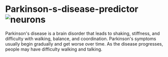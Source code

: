 # Parkinson-s-disease-predictor![neurons ](https://user-images.githubusercontent.com/35285632/112312478-13b24300-8c64-11eb-8b6d-e4f55d22d4d2.jpeg)


Parkinson's disease is a brain disorder that leads to shaking, stiffness, and difficulty with walking, balance, and coordination. Parkinson's symptoms usually begin gradually and get worse over time. As the disease progresses, people may have difficulty walking and talking.
